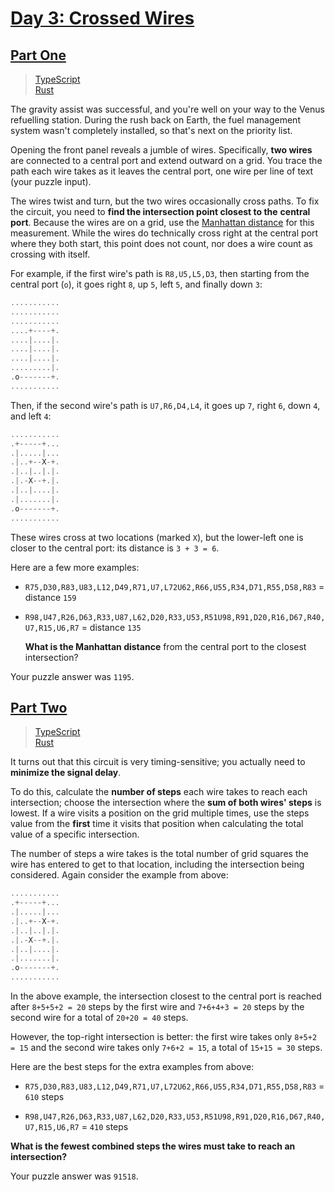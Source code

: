 # [Day 3: Crossed Wires](https://adventofcode.com/2019/day/3)

## [Part One](https://adventofcode.com/2019/day/3#part1)

> [TypeScript](/solutions/typescript/2019/03/part_one.ts)\
> [Rust](/solutions/rust/2019/03/src/lib.rs)

The gravity assist was successful, and you're well on your way to the Venus
refuelling station. During the rush back on Earth, the fuel management system
wasn't completely installed, so that's next on the priority list.

Opening the front panel reveals a jumble of wires. Specifically, **two wires**
are connected to a central port and extend outward on a grid. You trace the
path each wire takes as it leaves the central port, one wire per line of text
(your puzzle input).

The wires twist and turn, but the two wires occasionally cross paths. To fix
the circuit, you need to **find the intersection point closest to the**
**central port**. Because the wires are on a grid, use the
[Manhattan distance](https://en.wikipedia.org/wiki/Taxicab_geometry) for this
measurement. While the wires do technically cross right at the central port
where they both start, this point does not count, nor does a wire count as
crossing with itself.

For example, if the first wire's path is `R8,U5,L5,D3`, then starting from the
central port (`o`), it goes right `8`, up `5`, left `5`, and finally down `3`:

```rs
...........
...........
...........
....+----+.
....|....|.
....|....|.
....|....|.
.........|.
.o-------+.
...........
```

Then, if the second wire's path is `U7,R6,D4,L4`, it goes up `7`, right `6`,
down `4`, and left `4`:

```rs
...........
.+-----+...
.|.....|...
.|..+--X-+.
.|..|..|.|.
.|.-X--+.|.
.|..|....|.
.|.......|.
.o-------+.
...........
```

These wires cross at two locations (marked `X`), but the lower-left one is
closer to the central port: its distance is `3 + 3 = 6`.

Here are a few more examples:

- `R75,D30,R83,U83,L12,D49,R71,U7,L72U62,R66,U55,R34,D71,R55,D58,R83` =
  distance `159`

- `R98,U47,R26,D63,R33,U87,L62,D20,R33,U53,R51U98,R91,D20,R16,D67,R40,U7,R15,U6,R7`
  = distance `135`

  **What is the Manhattan distance** from the central port to the closest
  intersection?

Your puzzle answer was `1195`.

## [Part Two](https://adventofcode.com/2019/day/3#part2)

> [TypeScript](/solutions/typescript/2019/03/part_two.ts)\
> [Rust](/solutions/rust/2019/03/src/lib.rs)

It turns out that this circuit is very timing-sensitive; you actually need to
**minimize the signal delay**.

To do this, calculate the **number of steps** each wire takes to reach each
intersection; choose the intersection where the **sum of both wires' steps** is
lowest. If a wire visits a position on the grid multiple times, use the steps
value from the **first** time it visits that position when calculating the
total value of a specific intersection.

The number of steps a wire takes is the total number of grid squares the wire
has entered to get to that location, including the intersection being
considered. Again consider the example from above:

```rs
...........
.+-----+...
.|.....|...
.|..+--X-+.
.|..|..|.|.
.|.-X--+.|.
.|..|....|.
.|.......|.
.o-------+.
...........
```

In the above example, the intersection closest to the central port is reached
after `8+5+5+2 = 20` steps by the first wire and `7+6+4+3 = 20` steps by the
second wire for a total of `20+20 = 40` steps.

However, the top-right intersection is better: the first wire takes only
`8+5+2 = 15` and the second wire takes only `7+6+2 = 15`, a total of
`15+15 = 30` steps.

Here are the best steps for the extra examples from above:

- `R75,D30,R83,U83,L12,D49,R71,U7,L72U62,R66,U55,R34,D71,R55,D58,R83` = `610`
  steps

- `R98,U47,R26,D63,R33,U87,L62,D20,R33,U53,R51U98,R91,D20,R16,D67,R40,U7,R15,U6,R7`
  = `410` steps

**What is the fewest combined steps the wires must take to reach an**
**intersection?**

Your puzzle answer was `91518`.
